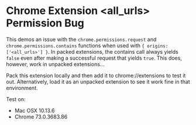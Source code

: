 # Chrome Extension <all_urls> Permission Bug

This demos an issue with the `chrome.permissions.request` and `chrome.permissions.contains` functions when used with `{ origins: ['<all_urls>'] }`. In packed extensions, the contains call always yields `false` even after making a successful request that yields `true`. This does, however, work in unpacked extensions...

Pack this extension locally and then add it to chrome://extensions to test it out. Alternatively, load it as an unpacked extension to see it work fine in that environment.

Test on:

- Mac OSX 10.13.6
- Chrome 73.0.3683.86
